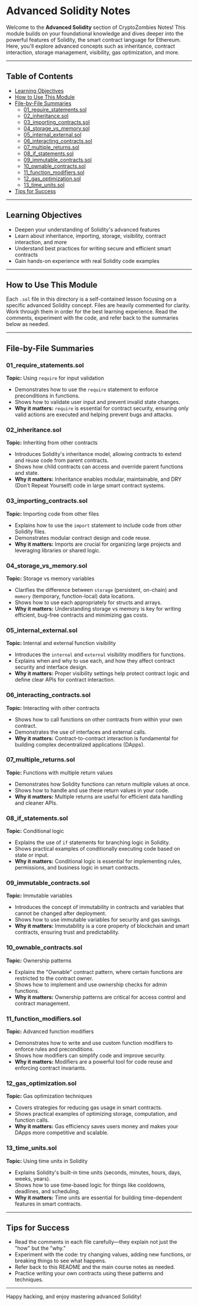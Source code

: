 # Advanced Solidity Notes

Welcome to the **Advanced Solidity** section of CryptoZombies Notes! This module builds on your foundational knowledge and dives deeper into the powerful features of Solidity, the smart contract language for Ethereum. Here, you'll explore advanced concepts such as inheritance, contract interaction, storage management, visibility, gas optimization, and more.

---

## Table of Contents
- [Learning Objectives](#learning-objectives)
- [How to Use This Module](#how-to-use-this-module)
- [File-by-File Summaries](#file-by-file-summaries)
  - [01_require_statements.sol](#01_require_statementssol)
  - [02_inheritance.sol](#02_inheritancesol)
  - [03_importing_contracts.sol](#03_importing_contractssol)
  - [04_storage_vs_memory.sol](#04_storage_vs_memorysol)
  - [05_internal_external.sol](#05_internal_externalsol)
  - [06_interacting_contracts.sol](#06_interacting_contractssol)
  - [07_multiple_returns.sol](#07_multiple_returnssol)
  - [08_if_statements.sol](#08_if_statementssol)
  - [09_immutable_contracts.sol](#09_immutable_contractssol)
  - [10_ownable_contracts.sol](#10_ownable_contractssol)
  - [11_function_modifiers.sol](#11_function_modifierssol)
  - [12_gas_optimization.sol](#12_gas_optimizationsol)
  - [13_time_units.sol](#13_time_unitssol)
- [Tips for Success](#tips-for-success)

---

## Learning Objectives
- Deepen your understanding of Solidity's advanced features
- Learn about inheritance, importing, storage, visibility, contract interaction, and more
- Understand best practices for writing secure and efficient smart contracts
- Gain hands-on experience with real Solidity code examples

---

## How to Use This Module
Each `.sol` file in this directory is a self-contained lesson focusing on a specific advanced Solidity concept. Files are heavily commented for clarity. Work through them in order for the best learning experience. Read the comments, experiment with the code, and refer back to the summaries below as needed.

---

## File-by-File Summaries

### 01_require_statements.sol
**Topic:** Using `require` for input validation

- Demonstrates how to use the `require` statement to enforce preconditions in functions.
- Shows how to validate user input and prevent invalid state changes.
- **Why it matters:** `require` is essential for contract security, ensuring only valid actions are executed and helping prevent bugs and attacks.

### 02_inheritance.sol
**Topic:** Inheriting from other contracts

- Introduces Solidity's inheritance model, allowing contracts to extend and reuse code from parent contracts.
- Shows how child contracts can access and override parent functions and state.
- **Why it matters:** Inheritance enables modular, maintainable, and DRY (Don't Repeat Yourself) code in large smart contract systems.

### 03_importing_contracts.sol
**Topic:** Importing code from other files

- Explains how to use the `import` statement to include code from other Solidity files.
- Demonstrates modular contract design and code reuse.
- **Why it matters:** Imports are crucial for organizing large projects and leveraging libraries or shared logic.

### 04_storage_vs_memory.sol
**Topic:** Storage vs memory variables

- Clarifies the difference between `storage` (persistent, on-chain) and `memory` (temporary, function-local) data locations.
- Shows how to use each appropriately for structs and arrays.
- **Why it matters:** Understanding storage vs memory is key for writing efficient, bug-free contracts and minimizing gas costs.

### 05_internal_external.sol
**Topic:** Internal and external function visibility

- Introduces the `internal` and `external` visibility modifiers for functions.
- Explains when and why to use each, and how they affect contract security and interface design.
- **Why it matters:** Proper visibility settings help protect contract logic and define clear APIs for contract interaction.

### 06_interacting_contracts.sol
**Topic:** Interacting with other contracts

- Shows how to call functions on other contracts from within your own contract.
- Demonstrates the use of interfaces and external calls.
- **Why it matters:** Contract-to-contract interaction is fundamental for building complex decentralized applications (DApps).

### 07_multiple_returns.sol
**Topic:** Functions with multiple return values

- Demonstrates how Solidity functions can return multiple values at once.
- Shows how to handle and use these return values in your code.
- **Why it matters:** Multiple returns are useful for efficient data handling and cleaner APIs.

### 08_if_statements.sol
**Topic:** Conditional logic

- Explains the use of `if` statements for branching logic in Solidity.
- Shows practical examples of conditionally executing code based on state or input.
- **Why it matters:** Conditional logic is essential for implementing rules, permissions, and business logic in smart contracts.

### 09_immutable_contracts.sol
**Topic:** Immutable variables

- Introduces the concept of immutability in contracts and variables that cannot be changed after deployment.
- Shows how to use immutable variables for security and gas savings.
- **Why it matters:** Immutability is a core property of blockchain and smart contracts, ensuring trust and predictability.

### 10_ownable_contracts.sol
**Topic:** Ownership patterns

- Explains the "Ownable" contract pattern, where certain functions are restricted to the contract owner.
- Shows how to implement and use ownership checks for admin functions.
- **Why it matters:** Ownership patterns are critical for access control and contract management.

### 11_function_modifiers.sol
**Topic:** Advanced function modifiers

- Demonstrates how to write and use custom function modifiers to enforce rules and preconditions.
- Shows how modifiers can simplify code and improve security.
- **Why it matters:** Modifiers are a powerful tool for code reuse and enforcing contract invariants.

### 12_gas_optimization.sol
**Topic:** Gas optimization techniques

- Covers strategies for reducing gas usage in smart contracts.
- Shows practical examples of optimizing storage, computation, and function calls.
- **Why it matters:** Gas efficiency saves users money and makes your DApps more competitive and scalable.

### 13_time_units.sol
**Topic:** Using time units in Solidity

- Explains Solidity's built-in time units (seconds, minutes, hours, days, weeks, years).
- Shows how to use time-based logic for things like cooldowns, deadlines, and scheduling.
- **Why it matters:** Time units are essential for building time-dependent features in smart contracts.

---

## Tips for Success
- Read the comments in each file carefully—they explain not just the "how" but the "why."
- Experiment with the code: try changing values, adding new functions, or breaking things to see what happens.
- Refer back to this README and the main course notes as needed.
- Practice writing your own contracts using these patterns and techniques.

---

Happy hacking, and enjoy mastering advanced Solidity! 
